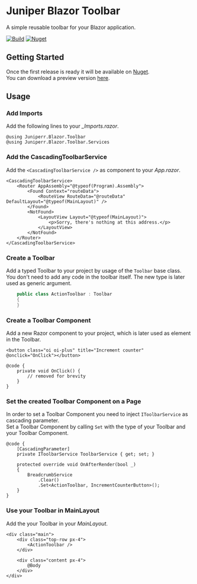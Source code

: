 # Juniper Blazor Toolbar
A simple reusable toolbar for your Blazor application.

[![Build](https://img.shields.io/github/workflow/status/jnprr/blazor-toolbar/Deploy%20Master)](https://github.com/jnprr/blazor-toolbar/actions?query=workflow%3A"Deploy+Master")
[![Nuget](https://img.shields.io/github/v/release/jnprr/blazor-toolbar?sort=semver)](https://github.com/jnprr/blazor-toolbar/packages/)

## Getting Started
Once the first release is ready it will be available on [Nuget](https://www.nuget.org/).  
You can download a preview version [here](https://github.com/jnprr/blazor-toolbar/packages/).

## Usage

### Add Imports

Add the following lines to your *_Imports.razor*.

```razor
@using Juniperr.Blazor.Toolbar
@using Juniperr.Blazor.Toolbar.Services
```

### Add the CascadingToolbarService

Add the `<CascadingToolbarService />` as component to your *App.razor*.

```razor
<CascadingToolbarService>
    <Router AppAssembly="@typeof(Program).Assembly">
        <Found Context="routeData">
            <RouteView RouteData="@routeData" DefaultLayout="@typeof(MainLayout)" />
        </Found>
        <NotFound>
            <LayoutView Layout="@typeof(MainLayout)">
                <p>Sorry, there's nothing at this address.</p>
            </LayoutView>
        </NotFound>
    </Router>
</CascadingToolbarService>
```

### Create a Toolbar

Add a typed Toolbar to your project by usage of the `Toolbar` base class.  
You don't need to add any code in the toolbar itself. The new type is later used as generic argument.

```csharp
    public class ActionToolbar : Toolbar
    {
    }
```

### Create a Toolbar Component

Add a new Razor component to your project, which is later used as element in the Toolbar.

```razor
<button class="oi oi-plus" title="Increment counter" @onclick="OnClick"></button>

@code {
    private void OnClick() {
        // removed for brevity 
    }  
}
```

### Set the created Toolbar Component on a Page

In order to set a Toolbar Component you need to inject `IToolbarService` as cascading parameter.  
Set a Toolbar Component by calling `Set` with the type of your Toolbar and your Toolbar Component.

```razor
@code {
    [CascadingParameter]
    private IToolbarService ToolbarService { get; set; }

    protected override void OnAfterRender(bool _)
    {
        BreadcrumbService
            .Clear()
            .Set<ActionToolbar, IncrementCounterButton>();
    }
}
```

### Use your Toolbar in MainLayout

Add the your Toolbar in your *MainLayout*.

```razor
<div class="main">
    <div class="top-row px-4">
        <ActionToolbar />
    </div>

    <div class="content px-4">
        @Body
    </div>
</div>
```

